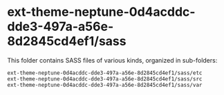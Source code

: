 # ext-theme-neptune-0d4acddc-dde3-497a-a56e-8d2845cd4ef1/sass

This folder contains SASS files of various kinds, organized in sub-folders:

    ext-theme-neptune-0d4acddc-dde3-497a-a56e-8d2845cd4ef1/sass/etc
    ext-theme-neptune-0d4acddc-dde3-497a-a56e-8d2845cd4ef1/sass/src
    ext-theme-neptune-0d4acddc-dde3-497a-a56e-8d2845cd4ef1/sass/var
